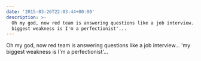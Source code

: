 ```yaml
---
date: '2015-03-26T22:03:44+00:00'
description: >-
  Oh my god, now red team is answering questions like a job interview... 'my
  biggest weakness is I'm a perfectionist'...
---
```

Oh my god, now red team is answering questions like a job interview... 'my biggest weakness is I'm a perfectionist'...
